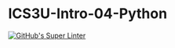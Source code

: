 # ICS3U-Intro-04-Python

[![GitHub's Super Linter](https://github.com/Peter-Gemmell/ICS3U-Intro-04-Python/workflows/GitHub's%20Super%20Linter/badge.svg)](https://github.com/Peter-Gemmell/ICS3U-Intro-04-Python/actions)
